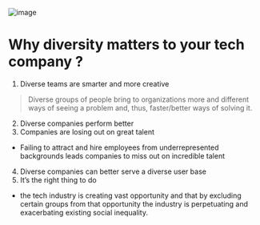 ![image](https://www.diversityintech.co.uk/wp-content/uploads/2018/11/diversity-matters-500x294.jpg)

# Why diversity matters to your tech company ?
1. Diverse teams are smarter and more creative 
> Diverse groups of people bring to organizations more and different ways of seeing a problem and, thus, faster/better ways of solving it.
2. Diverse companies perform better
3. Companies are losing out on great talent 
- Failing to attract and hire employees from underrepresented backgrounds leads companies to miss out on incredible talent
4. Diverse companies can better serve a diverse user base 
5. It’s the right thing to do 
- the tech industry is creating vast opportunity and that by excluding certain groups from that opportunity the industry is perpetuating and exacerbating existing social inequality.